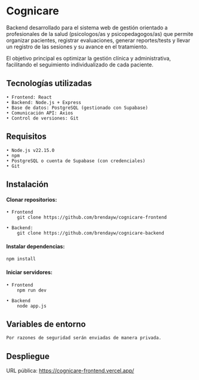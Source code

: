 # Cognicare

Backend desarrollado para el sistema web de gestión orientado a profesionales de la salud (psicologos/as y psicopedagogos/as) que permite organizar pacientes, registrar evaluaciones, generar reportes/tests y llevar un registro de las sesiones y su avance en el tratamiento. 

El objetivo principal es optimizar la gestión clínica y administrativa, facilitando el seguimiento individualizado de cada paciente.

## Tecnologías utilizadas
    • Frontend: React
    • Backend: Node.js + Express
    • Base de datos: PostgreSQL (gestionado con Supabase)
    • Comunicación API: Axios
    • Control de versiones: Git

## **Requisitos**
    • Node.js v22.15.0
    • npm
    • PostgreSQL o cuenta de Supabase (con credenciales)
    • Git

## **Instalación**

#### Clonar repositorios:

    • Frontend
        git clone https://github.com/brendayw/cognicare-frontend

    • Backend: 
        git clone https://github.com/brendayw/cognicare-backend

#### Instalar dependencias:

    npm install

#### Iniciar servidores:

    • Frontend
        npm run dev

    • Backend
        node app.js

## **Variables de entorno**

    Por razones de seguridad serán enviadas de manera privada.

## **Despliegue**
    
URL pública: https://cognicare-frontend.vercel.app/ 